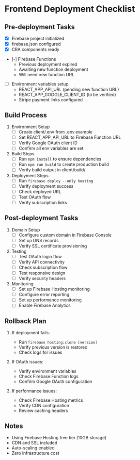 # Frontend Deployment Checklist

## Pre-deployment Tasks
- [x] Firebase project initialized
- [x] firebase.json configured
- [x] CRA components ready
- [-] Firebase Functions
  * Previous deployment expired
  * Awaiting new function deployment
  * Will need new function URL
- [ ] Environment variables setup
  * REACT_APP_API_URL (pending new function URL)
  * REACT_APP_GOOGLE_CLIENT_ID (to be verified)
  * Stripe payment links configured

## Build Process
1. Environment Setup
   - [ ] Create client/.env from .env.example
   - [ ] Set REACT_APP_API_URL to Firebase Function URL
   - [ ] Verify Google OAuth client ID
   - [ ] Confirm all env variables are set

2. Build Steps
   - [ ] Run `npm install` to ensure dependencies
   - [ ] Run `npm run build` to create production build
   - [ ] Verify build output in client/build/

3. Deployment Steps
   - [ ] Run `firebase deploy --only hosting`
   - [ ] Verify deployment success
   - [ ] Check deployed URL
   - [ ] Test OAuth flow
   - [ ] Verify subscription links

## Post-deployment Tasks
1. Domain Setup
   - [ ] Configure custom domain in Firebase Console
   - [ ] Set up DNS records
   - [ ] Verify SSL certificate provisioning

2. Testing
   - [ ] Test OAuth login flow
   - [ ] Verify API connectivity
   - [ ] Check subscription flow
   - [ ] Test responsive design
   - [ ] Verify security headers

3. Monitoring
   - [ ] Set up Firebase Hosting monitoring
   - [ ] Configure error reporting
   - [ ] Set up performance monitoring
   - [ ] Enable Firebase Analytics

## Rollback Plan
1. If deployment fails:
   - Run `firebase hosting:clone [version]`
   - Verify previous version is restored
   - Check logs for issues

2. If OAuth issues:
   - Verify environment variables
   - Check Firebase Function logs
   - Confirm Google OAuth configuration

3. If performance issues:
   - Check Firebase Hosting metrics
   - Verify CDN configuration
   - Review caching headers

## Notes
- Using Firebase Hosting free tier (10GB storage)
- CDN and SSL included
- Auto-scaling enabled
- Zero infrastructure cost
